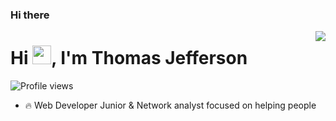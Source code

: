 ### Hi there 

<img align="right" heigth="598em" src="https://raw.githubusercontent.com/gist/ThomasJPF/a498b9b13f2013b59862ba05931a3af5/raw/e795ff38bb870f98b8115e3d83196a9ff5cdf824/githhubcard.svg"/>
<h1 align="left">Hi <img src="https://raw.githubusercontent.com/kaueMarques/kaueMarques/master/hi.gif" height="30px">, I'm Thomas Jefferson</h1>
<p align="left"> <img src="https://komarev.com/ghpvc/?username=ThomasJPF&color=green" alt="Profile views" /> </p>

- 🔥 Web Developer Junior & Network analyst focused on helping people

<!-- - 🔭 I’m currently working at [Rocketseat](https://github.com/Rocketseat) -->

<!-- - ▶️ I (not) regularly post videos on [youtube.com/maykbrito](https://youtube.com/maykbrito) -->

<!-- - 💬 Ask me about **JavaScript, HTML, CSS, SQL, Node.JS**

- ⚡ Fun fact **Oneye 😜**

- 👨‍💻 More at [maykbrito.dev](https://maykbrito.dev) -->

<br><br>

<!-- ## Contact

<p align="left" style="background:yellow">
<a href="https://codepen.io/ThomasJPF" target="_blank">
  <img align="center" src="https://img.shields.io/badge/-maykbrito-05122A?style=flat&logo=codepen" alt="codepen"/>
</a>
<a href="https://twitter.com/ThomasJPF" target="_blank">
  <img align="center" src="https://img.shields.io/badge/ThomasJPF?style=flat&logo=twitter" alt="twitter"/>  
</a>
<a href="https://linkedin.com/in/ThomasJPF" target="_blank">
  <img align="center" src="https://img.shields.io/badge/ThomasJPF?style=flat&logo=linkedin" alt="linkedin"/>
</a>
<a href="https://instagram.com/ThomasJPF" target="_blank">
 <img align="center" src="https://img.shields.io/badge/ThomasJPF?style=flat&logo=instagram" alt="instagram"/>
</a>
<a href="https://youtube.com/ThomasJPF" target="_blank">
 <img align="center" src="https://img.shields.io/badge/ThomasJPF?style=flat&logo=youtube" alt="youtube"/>
</a>
</p>-->

<!--
**ThomasJPF/ThomasJPF** is a ✨ _special_ ✨ repository because its `README.md` (this file) appears on your GitHub profile.

Here are some ideas to get you started:

- 🔭 I’m currently working on ...
- 🌱 I’m currently learning ...
- 👯 I’m looking to collaborate on ...
- 🤔 I’m looking for help with ...
- 💬 Ask me about ...
- 📫 How to reach me: ...
- 😄 Pronouns: ...
- ⚡ Fun fact: ...
-->

